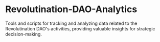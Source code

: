 # Revolutination-DAO-Analytics
Tools and scripts for tracking and analyzing data related to the Revolutination DAO's activities, providing valuable insights for strategic decision-making.
